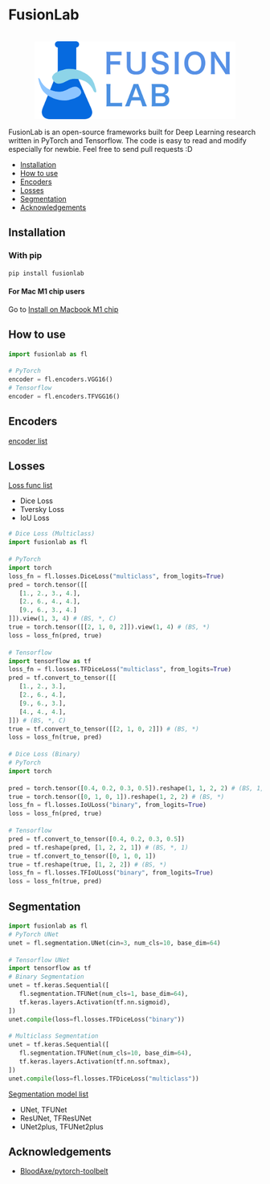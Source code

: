 # FusionLab

<p align="center">
    <br>
    <img src="assets/imgs/fusionlab_banner.png" width="400"/>
    <br>
<p>

FusionLab is an open-source frameworks built for Deep Learning research written in PyTorch and Tensorflow. The code is easy to read and modify 
especially for newbie. Feel free to send pull requests :D

* [Installation](#Installation)
* [How to use](#How-to-use)
* [Encoders](#Encoders)
* [Losses](#Losses)
* [Segmentation](#Segmentation)
* [Acknowledgements](#Acknowledgements)

## Installation

### With pip

```bash
pip install fusionlab
```

#### For Mac M1 chip users
Go to [Install on Macbook M1 chip](./configs/Install%20on%20Macbook%20M1.md) 

## How to use

```python
import fusionlab as fl

# PyTorch
encoder = fl.encoders.VGG16()
# Tensorflow
encoder = fl.encoders.TFVGG16()

```

## Encoders

[encoder list](fusionlab/encoders/README.md)

## Losses

[Loss func list](fusionlab/losses/README.md)
* Dice Loss
* Tversky Loss
* IoU Loss


```python
# Dice Loss (Multiclass)
import fusionlab as fl

# PyTorch
import torch
loss_fn = fl.losses.DiceLoss("multiclass", from_logits=True)
pred = torch.tensor([[
   [1., 2., 3., 4.],
   [2., 6., 4., 4.],
   [9., 6., 3., 4.]
]]).view(1, 3, 4) # (BS, *, C)
true = torch.tensor([[2, 1, 0, 2]]).view(1, 4) # (BS, *)
loss = loss_fn(pred, true)

# Tensorflow
import tensorflow as tf
loss_fn = fl.losses.TFDiceLoss("multiclass", from_logits=True)
pred = tf.convert_to_tensor([[
   [1., 2., 3.],
   [2., 6., 4.],
   [9., 6., 3.],
   [4., 4., 4.],
]]) # (BS, *, C)
true = tf.convert_to_tensor([[2, 1, 0, 2]]) # (BS, *)
loss = loss_fn(true, pred)

# Dice Loss (Binary)
# PyTorch
import torch

pred = torch.tensor([0.4, 0.2, 0.3, 0.5]).reshape(1, 1, 2, 2) # (BS, 1, *)
true = torch.tensor([0, 1, 0, 1]).reshape(1, 2, 2) # (BS, *)
loss_fn = fl.losses.IoULoss("binary", from_logits=True)
loss = loss_fn(pred, true)

# Tensorflow
pred = tf.convert_to_tensor([0.4, 0.2, 0.3, 0.5])
pred = tf.reshape(pred, [1, 2, 2, 1]) # (BS, *, 1)
true = tf.convert_to_tensor([0, 1, 0, 1])
true = tf.reshape(true, [1, 2, 2]) # (BS, *)
loss_fn = fl.losses.TFIoULoss("binary", from_logits=True)
loss = loss_fn(true, pred)


```

## Segmentation

```python
import fusionlab as fl
# PyTorch UNet
unet = fl.segmentation.UNet(cin=3, num_cls=10, base_dim=64)

# Tensorflow UNet
import tensorflow as tf
# Binary Segmentation
unet = tf.keras.Sequential([
   fl.segmentation.TFUNet(num_cls=1, base_dim=64),
   tf.keras.layers.Activation(tf.nn.sigmoid),
])
unet.compile(loss=fl.losses.TFDiceLoss("binary"))

# Multiclass Segmentation
unet = tf.keras.Sequential([
   fl.segmentation.TFUNet(num_cls=10, base_dim=64),
   tf.keras.layers.Activation(tf.nn.softmax),
])
unet.compile(loss=fl.losses.TFDiceLoss("multiclass"))
```

[Segmentation model list](fusionlab/segmentation/README.md)

* UNet, TFUNet
* ResUNet, TFResUNet
* UNet2plus, TFUNet2plus

## Acknowledgements

* [BloodAxe/pytorch-toolbelt](https://github.com/BloodAxe/pytorch-toolbelt)